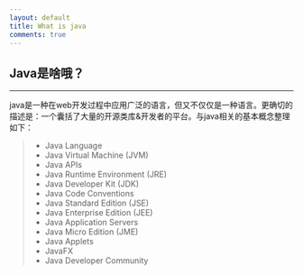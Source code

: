 ```yaml
---
layout: default
title: What is java
comments: true
---
```



## Java是啥哦？
------
java是一种在web开发过程中应用广泛的语言，但又不仅仅是一种语言。更确切的描述是：一个囊括了大量的开源类库&开发者的平台。与java相关的基本概念整理如下：
> * Java Language
> * Java Virtual Machine (JVM)
> * Java APIs
> * Java Runtime Environment (JRE)
> * Java Developer Kit (JDK)
> * Java Code Conventions
> * Java Standard Edition (JSE)
> * Java Enterprise Edition (JEE)
> * Java Application Servers
> * Java Micro Edition (JME)
> * Java Applets
> * JavaFX
> * Java Developer Community
    
###

